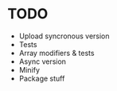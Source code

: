 TODO
====

* Upload syncronous version
* Tests
* Array modifiers & tests
* Async version
* Minify
* Package stuff

